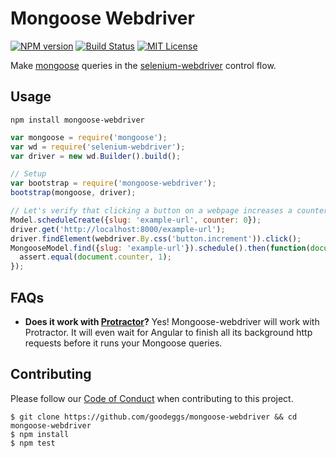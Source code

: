 # Mongoose Webdriver

[![NPM
version](http://img.shields.io/npm/v/mongoose-webdriver.svg?style=flat)](https://www.npmjs.org/package/mongoose-webdriver)
[![Build Status](http://img.shields.io/travis/goodeggs/mongoose-webdriver/master.svg?style=flat)](https://travis-ci.org/goodeggs/mongoose-webdriver)
[![MIT License](http://img.shields.io/badge/license-mit-blue.svg?style=flat)](https://github.com/goodeggs/mongoose-webdriver/blob/master/LICENSE.md)

Make [mongoose](http://mongoosejs.com/) queries in the [selenium-webdriver](http://docs.seleniumhq.org/projects/webdriver/) control flow.

## Usage

```
npm install mongoose-webdriver
```

```javascript
var mongoose = require('mongoose');
var wd = require('selenium-webdriver');
var driver = new wd.Builder().build();

// Setup
var bootstrap = require('mongoose-webdriver');
bootstrap(mongoose, driver);

// Let's verify that clicking a button on a webpage increases a counter in the database:
Model.scheduleCreate({slug: 'example-url', counter: 0});
driver.get('http://localhost:8000/example-url');
driver.findElement(webdriver.By.css('button.increment')).click();
MongooseModel.find({slug: 'example-url'}).schedule().then(function(document) {
  assert.equal(document.counter, 1);
});
```

## FAQs

- **Does it work with [Protractor](http://angular.github.io/protractor/)?**
  Yes! Mongoose-webdriver will work with Protractor. It will even wait for
  Angular to finish all its background http requests before it runs your
  Mongoose queries.

## Contributing

Please follow our [Code of Conduct](https://github.com/goodeggs/mongoose-webdriver/blob/master/CODE_OF_CONDUCT.md) when contributing to this project.

```
$ git clone https://github.com/goodeggs/mongoose-webdriver && cd mongoose-webdriver
$ npm install
$ npm test
```
